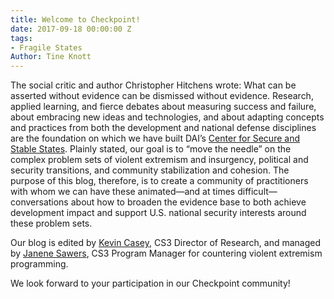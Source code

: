 ```yaml
---
title: Welcome to Checkpoint!
date: 2017-09-18 00:00:00 Z
tags:
- Fragile States
Author: Tine Knott
---
```


The social critic and author Christopher Hitchens wrote: What can be asserted without evidence can be dismissed without evidence. Research, applied learning, and fierce debates about measuring success and failure, about embracing new ideas and technologies, and about adapting concepts and practices from both the development and national defense disciplines are the foundation on which we have built DAI’s [Center for Secure and Stable States](https://www.dai.com/our-work/solutions/fragile-states). Plainly stated, our goal is to “move the needle” on the complex problem sets of violent extremism and insurgency, political and security transitions, and community stabilization and cohesion. The purpose of this blog, therefore, is to create a community of practitioners with whom we can have these animated—and at times difficult—conversations about how to broaden the evidence base to both achieve development impact and support U.S. national security interests around these problem sets.

Our blog is edited by [Kevin Casey](dai-global-checkpoint.com/authors/kevin-casey/), CS3 Director of Research, and managed by [Janene Sawers](dai-global-checkpoint.com/authors/janene-sawers/), CS3 Program Manager for countering violent extremism programming. 

We look forward to your participation in our Checkpoint community!